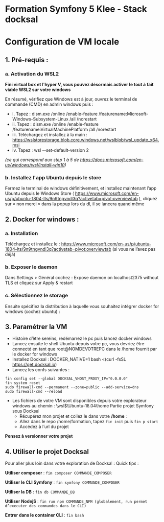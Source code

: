 # Formation Symfony 5 Klee - Stack docksal

# Configuration de VM locale

## 1.	Pré-requis :
### a.	Activation du WSL2
**Fini virtual box et l'hyper V, vous pouvez désormais activer le tout à fait viable WSL2 sur votre windows**

En résumé, vérifiez que Windows est à jour, ouvrez le terminal de commande (CMD) en admin windows puis :
* i.	Tapez : dism.exe /online /enable-feature /featurename:Microsoft-Windows-Subsystem-Linux /all /norestart
* ii.	Tapez : dism.exe /online /enable-feature /featurename:VirtualMachinePlatform /all /norestart
* iii.	Téléchargez et installez à la main : https://wslstorestorage.blob.core.windows.net/wslblob/wsl_update_x64.msi
* iv.	Tapez : wsl --set-default-version 2

*(ce qui correspond aux step 1 à 5 de https://docs.microsoft.com/en-us/windows/wsl/install-win10)*

### b.	Installez l'app Ubuntu depuis le store
Fermez le terminal de windows définitivement, et installez maintenant l’app Ubuntu depuis le Windows Store ( https://www.microsoft.com/en-us/p/ubuntu-1804-lts/9n9tngvndl3q?activetab=pivot:overviewtab ), cliquez sur « non merci » dans la popup lors du dl, il se lancera quand même

## 2.	Docker for windows :
### a.	Installation
Téléchargez et installez le : https://www.microsoft.com/en-us/p/ubuntu-1804-lts/9n9tngvndl3q?activetab=pivot:overviewtab (si vous ne l’avez pas déjà)

### b. Exposer le daemon
Dans Settings > Général cochez : Expose daemon on localhost2375 without TLS et cliquez sur Apply & restart

### c. Sélectionnez le storage
Ensuite spécifiez la distribution à laquelle vous souhaitez intégrer docker for windows (cochez ubuntu) :
 
## 3.	Paramétrer la VM
* Histoire d’être sereins, redémarrez le pc puis lancez docker windows
* Lancez ensuite le shell Ubuntu depuis votre pc, vous devriez être connecté en tant que root@NOMDEVOTREPC dans le /home fournit par le docker for windows
* Installez Docksal : 
DOCKER_NATIVE=1 bash <(curl -fsSL https://get.docksal.io)
* Lancez les confs suivantes : 
```
fin config set --global DOCKSAL_VHOST_PROXY_IP="0.0.0.0"
fin system reset
sudo firewall-cmd --permanent --zone=public --add-service=dns
sudo firewall-cmd --reload
```

* Les fichiers de votre VM sont disponibles depuis votre explorateur windows au chemin : \\wsl$\Ubuntu-18.04\home
Partie projet Symfony sous Docksal
    - Récupérez mon projet et collez le dans votre **/home** : 
    - Allez dans le repo /home/formation, tapez ``fin init`` puis ``fin p start`` 
    - Accédez à l’url du projet 
 
    
**Pensez à versionner votre projet**

## 4. Utiliser le projet Docksal

Pour aller plus loin dans votre exploration de Docksal :
Quick tips :

**Utiliser composer** : ```fin composer COMMANDE_COMPOSER```

**Utiliser le CLI Symfony** : ```fin symfony COMMANDE_COMPOSER```

**Utiliser la DB** : ```fin db COMMANDE_DB```

**Utiliser NodejS** : ```fin run npm COMMANDE_NPM (globalement, run permet d’executer des commandes dans le CLI)```

**Entrer dans le container CLI** : ```fin bash```